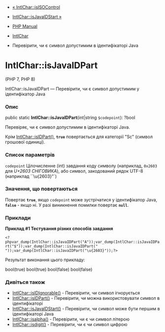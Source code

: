 - [« IntlChar::isISOControl](intlchar.isisocontrol.md)
- [IntlChar::isJavaIDStart »](intlchar.isjavaidstart.md)

- [PHP Manual](index.md)
- [IntlChar](class.intlchar.md)
- Перевірити, чи є символ допустимим в ідентифікаторі Java

# IntlChar::isJavaIDPart

(PHP 7, PHP 8)

IntlChar::isJavaIDPart — Перевірити, чи є символ допустимим у
ідентифікатор Java

### Опис

public static **IntlChar::isJavaIDPart**(int\|string `$codepoint`):
?bool

Перевіряє, чи є символ допустимим в ідентифікаторі Java.

Крім [IntlChar::isIDPart()](intlchar.isidpart.md),
**`true`** повертається для категорії "Sc" (символ грошової одиниці).

### Список параметрів

`codepoint`
Цілочисленне (int) завдання коду символу (наприклад, `0x2603` для *U+2603
СНІГОВИКА*), або символ, закодований рядок UTF-8 (наприклад
``\u{2603}"`)

### Значення, що повертаються

Повертає **`true`**, якщо `codepoint` може зустрічатися у
ідентифікатор Java, **`false`** - якщо ні. У разі виникнення
помилки повертає **`null`**.

### Приклади

**Приклад #1 Тестування різних способів завдання**

` <?phpvar_dump(IntlChar::isJavaIDPart("A"));var_dump(IntlChar::isJavaIDPart("$"));var_dump(IntlChar::isJavaIDPart("
"));var_dump(IntlChar::isJavaIDPart("\u{2603}"));?> `

Результат виконання цього прикладу:

bool(true)
bool(true)
bool(false)
bool(false)

### Дивіться також

- [IntlChar::isIDIgnorable()](intlchar.isidignorable.md) -
Перевірити, чи символ ігнорується
- [IntlChar::isIDPart()](intlchar.isidpart.md) - Перевірити,
чи можна використовувати символ в ідентифікаторі
- [IntlChar::isJavaIDStart()](intlchar.isjavaidstart.md) -
Перевірити, чи символ може бути першим в ідентифікаторі Java
- [IntlChar::isalpha()](intlchar.isalpha.md) - Перевірити, чи є
чи символ літерою
- [IntlChar::isdigit()](intlchar.isdigit.md) - Перевірити, чи є
чи символ цифрою
